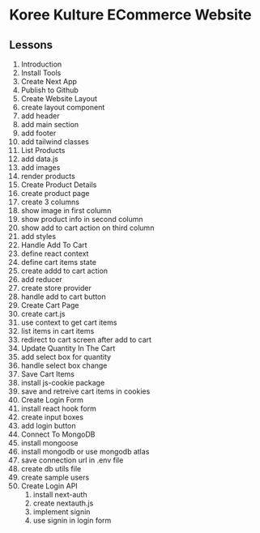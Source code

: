 # Koree Kulture ECommerce Website

## Lessons

1. Introduction
2. Install Tools
3. Create Next App
4. Publish to Github
5. Create Website Layout
  1. create layout component
  2. add header
  3. add main section
  4. add footer
  5. add tailwind classes
6. List Products
  1. add data.js
  2. add images
  3. render products
7. Create Product Details
  1. create product page
  2. create 3 columns
  3. show image in first column
  4. show product info in second column
  5. show add to cart action on third column
  6. add styles
8. Handle Add To Cart
  1. define react context
  2. define cart items state
  3. create addd to cart action
  4. add reducer
  5. create store provider
  6. handle add to cart button
9. Create Cart Page
  1. create cart.js
  2. use context to get cart items
  3. list items in cart items
  4. redirect to cart screen after add to cart
10. Update Quantity In The Cart
  1. add select box for quantity
  2. handle select box change
11. Save Cart Items
  1. install js-cookie package
  2. save and retreive cart items in cookies
12. Create Login Form
  1. install react hook form
  2. create input boxes
  3. add login button
13. Connect To MongoDB
  1. install mongoose
  2. install mongodb or use mongodb atlas
  3. save connection url in .env file
  4. create db utils file
  5. create sample users
14. Create Login API
    1. install next-auth
    2. create nextauth.js
    3. implement signin
    4. use signin in login form